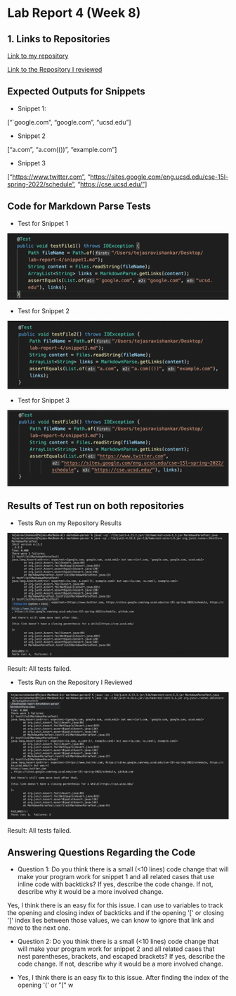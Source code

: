 # Lab Report 4 (Week 8)

## 1. Links to Repositories

[Link to my repository](https://github.com/ravtejas/markdown-parser)

[Link to the Repository I reviewed](https://github.com/mikayladalton2/markdown-parser)

## Expected Outputs for Snippets

- Snippet 1:

[“`google.com”, “google.com”, “ucsd.edu”]

- Snippet 2

[“a.com”, “a.com(())”, “example.com”]

- Snippet 3

[“https://www.twitter.com”, “https://sites.google.com/eng.ucsd.edu/cse-15l-spring-2022/schedule”, “https://cse.ucsd.edu/”]

## Code for Markdown Parse Tests

- Test for Snippet 1

![Snippet-1-Test](/Snippet1Test.png)

- Test for Snippet 2

![Snippet-2-Test](/Snippet2Test.png)


- Test for Snippet 3

![Snippet-3-Test](/Snippet3Test.png)

## Results of Test run on both repositories

- Tests Run on my Repository Results

![myTests](/Mytests.png)

Result: All tests failed.

- Tests Run on the Repository I Reviewed

![myTests](/otherTests.png)

Result: All tests failed.

## Answering Questions Regarding the Code

- Question 1: Do you think there is a small (<10 lines) code change that will make
  your program work for snippet 1 and all related cases that use inline
  code with backticks? If yes, describe the code change. If not, describe
  why it would be a more involved change.
  
Yes, I think there is an easy fix for this issue. I can use to variables to track the opening and closing index of backticks and if the opening '[' or closing ']' index lies between those values, we can know to ignore that link and move to the next one.

- Question 2: Do you think there is a small (<10 lines) code change that will make
your program work for snippet 2 and all related cases that nest
parentheses, brackets, and escaped brackets? If yes, describe the
code change. If not, describe why it would be a more involved change.

- Yes, I think there is an easy fix to this issue. After finding the index of the opening '(' or "[" w

  
  



